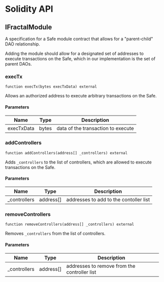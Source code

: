 # Solidity API

## IFractalModule

A specification for a Safe module contract that allows for a "parent-child"
DAO relationship.

Adding the module should allow for a designated set of addresses to execute
transactions on the Safe, which in our implementation is the set of parent
DAOs.

### execTx

```solidity
function execTx(bytes execTxData) external
```

Allows an authorized address to execute arbitrary transactions on the Safe.

#### Parameters

| Name       | Type  | Description                        |
| ---------- | ----- | ---------------------------------- |
| execTxData | bytes | data of the transaction to execute |

### addControllers

```solidity
function addControllers(address[] _controllers) external
```

Adds `_controllers` to the list of controllers, which are allowed
to execute transactions on the Safe.

#### Parameters

| Name          | Type      | Description                            |
| ------------- | --------- | -------------------------------------- |
| \_controllers | address[] | addresses to add to the contoller list |

### removeControllers

```solidity
function removeControllers(address[] _controllers) external
```

Removes `_controllers` from the list of controllers.

#### Parameters

| Name          | Type      | Description                                  |
| ------------- | --------- | -------------------------------------------- |
| \_controllers | address[] | addresses to remove from the controller list |

